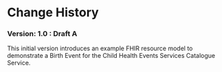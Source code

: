 # Change History #


### Version: 1.0 : Draft A #

This initial version introduces an example FHIR resource model to demonstrate a Birth Event for the Child Health Events Services Catalogue Service. 









